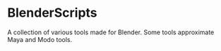 # BlenderScripts
A collection of various tools made for Blender. 
Some tools approximate Maya and Modo tools.
